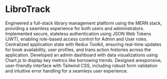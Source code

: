# LibroTrack
 Engineered a full-stack library management platform using the MERN stack, providing a seamless experience for both users
 and administrators.
  Implemented secure, stateless authentication using JSON Web Tokens (JWT), enabling role-based access control for Admin
 and User roles.
  Centralized application state with Redux Toolkit, ensuring real-time updates for book availability, user profiles, and trans
action histories across the application.
  Developed an admin dashboard with data visualizations using Chart.js to display key metrics like borrowing trends.
  Designed aresponsive, user-friendly interface with Tailwind CSS, including robust form validation and intuitive error handling
 for a seamless user experience.
